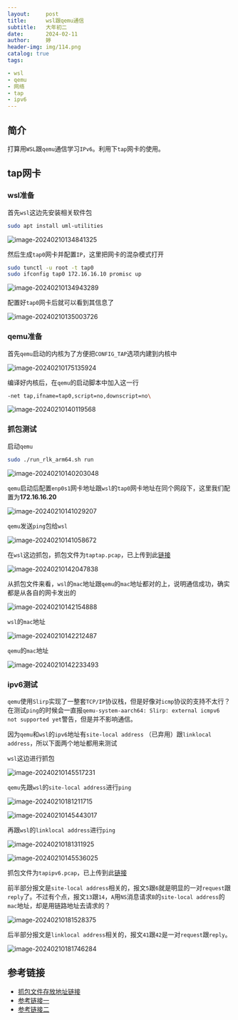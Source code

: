 ```yaml
---
layout:     post   				   
title:      wsl跟qemu通信			
subtitle:   大年初二
date:       2024-02-11				
author:     婷                              
header-img: img/114.png
catalog: true 						
tags:								

- wsl
- qemu
- 网络
- tap
- ipv6
---
```








## 简介

打算用`WSL`跟`qemu`通信学习`IPv6`。利用下`tap`网卡的使用。



## tap网卡

### wsl准备

首先`wsl`这边先安装相关软件包

```bash
sudo apt install uml-utilities
```



![image-20240210134841325](https://raw.githubusercontent.com/copyright1999/image-typora-markdown/main/wsl_qemu\image-20240210134841325.png)



然后生成`tap0`网卡并配置`IP`，这里把网卡的混杂模式打开

```bash
sudo tunctl -u root -t tap0
sudo ifconfig tap0 172.16.16.10 promisc up
```



![image-20240210134943289](https://raw.githubusercontent.com/copyright1999/image-typora-markdown/main/wsl_qemu\image-20240210134943289.png)



配置好`tap0`网卡后就可以看到其信息了

![image-20240210135003726](https://raw.githubusercontent.com/copyright1999/image-typora-markdown/main/wsl_qemu/image-20240210135003726.png)





### qemu准备

首先`qemu`启动的内核为了方便把`CONFIG_TAP`选项内建到内核中

![image-20240210175135924](https://raw.githubusercontent.com/copyright1999/image-typora-markdown/main/wsl_qemu/image-20240210175135924.png)



编译好内核后，在`qemu`的启动脚本中加入这一行

```bash
-net tap,ifname=tap0,script=no,downscript=no\
```



![image-20240210140119568](https://raw.githubusercontent.com/copyright1999/image-typora-markdown/main/wsl_qemu/image-20240210140119568.png)



### 抓包测试

启动`qemu`

```bash
sudo ./run_rlk_arm64.sh run
```



![image-20240210140203048](https://raw.githubusercontent.com/copyright1999/image-typora-markdown/main/wsl_qemu/image-20240210140203048.png)



`qemu`启动后配置`enp0s1`网卡地址跟`wsl`的`tap0`网卡地址在同个网段下，这里我们配置为**172.16.16.20**

![image-20240210141029207](https://raw.githubusercontent.com/copyright1999/image-typora-markdown/main/wsl_qemu/image-20240210141029207.png)





`qemu`发送`ping`包给`wsl`

![image-20240210141058672](https://raw.githubusercontent.com/copyright1999/image-typora-markdown/main/wsl_qemu/image-20240210141058672.png)



在`wsl`这边抓包，抓包文件为`taptap.pcap`，已上传到此[链接](https://github.com/copyright1999/image-typora-markdown/tree/main/wsl_qemu)

![image-20240210142047838](https://raw.githubusercontent.com/copyright1999/image-typora-markdown/main/wsl_qemu/image-20240210142047838.png)



从抓包文件来看，`wsl`的`mac`地址跟`qemu`的`mac`地址都对的上，说明通信成功，确实都是从各自的网卡发出的

![image-20240210142154888](https://raw.githubusercontent.com/copyright1999/image-typora-markdown/main/wsl_qemu/image-20240210142154888.png)

`wsl`的`mac`地址

![image-20240210142212487](https://raw.githubusercontent.com/copyright1999/image-typora-markdown/main/wsl_qemu/image-20240210142212487.png)



`qemu`的`mac`地址

![image-20240210142233493](https://raw.githubusercontent.com/copyright1999/image-typora-markdown/main/wsl_qemu/image-20240210142233493.png)





### ipv6测试

`qemu`使用`Slirp`实现了一整套`TCP/IP`协议栈，但是好像对`icmp`协议的支持不太行？在测试`ping`的时候会一直报`qemu-system-aarch64: Slirp: external icmpv6 not supported yet`警告，但是并不影响通信。



因为`qemu`和`wsl`的`ipv6`地址有`site-local address` （已弃用）跟`linklocal address`，所以下面两个地址都用来测试

`wsl`这边进行抓包

![image-20240210145517231](https://raw.githubusercontent.com/copyright1999/image-typora-markdown/main/wsl_qemu/image-20240210145517231.png)



`qemu`先跟`wsl`的`site-local address`进行`ping`

![image-20240210181211715](https://raw.githubusercontent.com/copyright1999/image-typora-markdown/main/wsl_qemu/image-20240210181211715.png)



![image-20240210145443017](https://raw.githubusercontent.com/copyright1999/image-typora-markdown/main/wsl_qemu/image-20240210145443017.png)

再跟`wsl`的`linklocal address`进行`ping`

![image-20240210181311925](https://raw.githubusercontent.com/copyright1999/image-typora-markdown/main/wsl_qemu/image-20240210181311925.png)



![image-20240210145536025](https://raw.githubusercontent.com/copyright1999/image-typora-markdown/main/wsl_qemu/image-20240210145536025.png)



抓包文件为`tapipv6.pcap`，已上传到此[链接](https://github.com/copyright1999/image-typora-markdown/tree/main/wsl_qemu)

前半部分报文是`site-local address`相关的，报文`5`跟`6`就是明显的一对`request`跟`reply`了。不过有个点，报文`13`跟`14`，`A`用`NS`消息请求`B`的`site-local address`的`mac`地址，却是用链路地址去请求的？

![image-20240210181528375](https://raw.githubusercontent.com/copyright1999/image-typora-markdown/main/wsl_qemu/image-20240210181528375.png)



后半部分报文是`linklocal address`相关的，报文`41`跟`42`是一对`request`跟`reply`。

![image-20240210181746284](https://raw.githubusercontent.com/copyright1999/image-typora-markdown/main/wsl_qemu/image-20240210181746284.png)





## 参考链接

- [抓包文件存放地址链接](https://github.com/copyright1999/image-typora-markdown/tree/main/wsl_qemu)
- [参考链接一](https://blog.csdn.net/weixin_40394827/article/details/114401529)
- [参考链接二](http://pwn4.fun/2019/05/31/Ubuntu%E4%B8%8BSSH%E7%99%BB%E5%BD%95Qemu%E8%99%9A%E6%8B%9F%E6%9C%BA/)



















